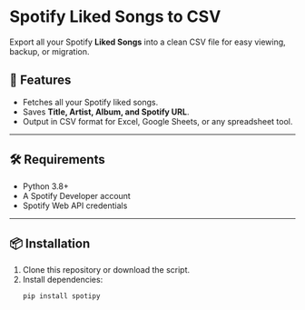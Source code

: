 # Spotify Liked Songs to CSV

Export all your Spotify **Liked Songs** into a clean CSV file for easy viewing, backup, or migration.

## 📌 Features
- Fetches all your Spotify liked songs.
- Saves **Title, Artist, Album, and Spotify URL**.
- Output in CSV format for Excel, Google Sheets, or any spreadsheet tool.

---

## 🛠 Requirements
- Python 3.8+
- A Spotify Developer account
- Spotify Web API credentials

---

## 📦 Installation
1. Clone this repository or download the script.
2. Install dependencies:
   ```bash
   pip install spotipy
